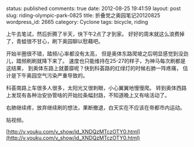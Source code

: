 status: published
comments: true
date: 2012-08-25 19:41:59
layout: post
slug: riding-olympic-park-0825
title: 折叠党之奥园笔记20120825
wordpress_id: 2665
category: Cyclone
tags: bicycle, riding

上午去笔试，然后折腾了半天，快下午2点了才到家。
好好的周末就这么浪费掉了，青蛙很不甘心，刷下奥园聊以慰藉吧。

开始半圈很不错，踏频/心率都没有太高，
但是奥体东路爬坡之后明显感觉到没劲儿，踏频刷刷就降下来了。
速度也只能维持在25-27的样子，为神马每次刷都是这结果，
到奥体东路上就萎靡呢？快到科荟路的红绿灯的时候右肺一阵疼痛，
估计是下午奥园空气污染严重导致的。

科荟南路上车很多人很多，太阳光又很刺眼，小心翼翼地慢慢爬。
转到奥体西路上发现有各种治安协管啥的开始拉条幅封路，不知道晚上又有啥活动了。

右肺继续疼，放弃继续刷的想法，果断撤退，白天实在不应该在帝都市内运动。


贴视频。

[http://v.youku.com/v_show/id_XNDQzMTczOTY0.html](http://v.youku.com/v_show/id_XNDQzMTczOTY0.html)
